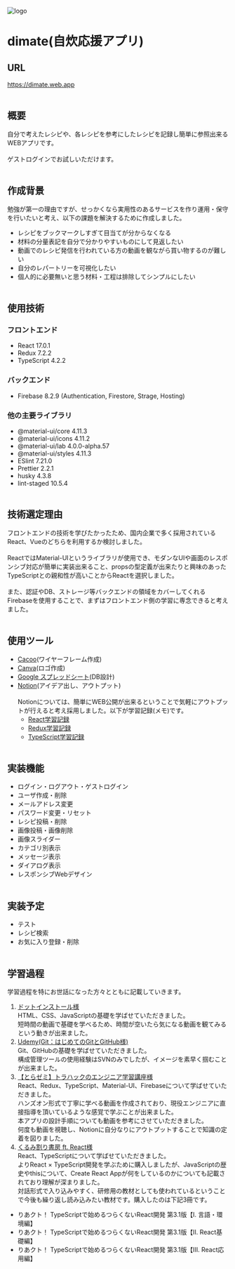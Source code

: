 ![logo](https://user-images.githubusercontent.com/67832629/112724630-a1897900-8f57-11eb-97c4-9dbc63d76e4e.png)
# dimate(自炊応援アプリ)
## URL
https://dimate.web.app
<br><br>
## 概要
自分で考えたレシピや、各レシピを参考にしたレシピを記録し簡単に参照出来るWEBアプリです。
<br><br>
ゲストログインでお試しいただけます。
<br><br>
## 作成背景
勉強が第一の理由ですが、せっかくなら実用性のあるサービスを作り運用・保守を行いたいと考え、以下の課題を解決するために作成しました。
- レシピをブックマークしすぎて目当てが分からなくなる
- 材料の分量表記を自分で分かりやすいものにして見返したい
- 動画でのレシピ発信を行われている方の動画を観ながら買い物するのが難しい
- 自分のレパートリーを可視化したい
- 個人的に必要無いと思う材料・工程は排除してシンプルにしたい
<br><br>
## 使用技術
### フロントエンド
- React 17.0.1
- Redux 7.2.2
- TypeScript 4.2.2
### バックエンド
- Firebase 8.2.9 (Authentication, Firestore, Strage, Hosting)
### 他の主要ライブラリ
- @material-ui/core 4.11.3
- @material-ui/icons 4.11.2
- @material-ui/lab 4.0.0-alpha.57
- @material-ui/styles 4.11.3
- ESlint 7.21.0
- Prettier 2.2.1
- husky 4.3.8
- lint-staged 10.5.4
<br><br>
## 技術選定理由
フロントエンドの技術を学びたかったため、国内企業で多く採用されているReact、Vueのどちらを利用するか検討しました。
<br><br>
ReactではMaterial-UIというライブラリが使用でき、モダンなUIや画面のレスポンシブ対応が簡単に実装出来ること、propsの型定義が出来たりと興味のあったTypeScriptとの親和性が高いことからReactを選択しました。
<br><br>
また、認証やDB、ストレージ等バックエンドの領域をカバーしてくれるFirebaseを使用することで、まずはフロントエンド側の学習に専念できると考えました。
<br><br>
## 使用ツール
- [Cacoo](https://cacoo.com/)(ワイヤーフレーム作成)
- [Canva](https://www.canva.com/)(ロゴ作成)
- [Google スプレッドシート](https://www.google.com/intl/ja_jp/sheets/about/)(DB設計)
- [Notion](https://www.notion.so/)(アイデア出し、アウトプット)
<br><br>
Notionについては、簡単にWEB公開が出来るということで気軽にアウトプットが行えると考え採用しました。以下が学習記録(メモ)です。
  - [React学習記録](https://www.notion.so/enoheim/React-26037a375dda46c58514eda65c281817)
  - [Redux学習記録](https://www.notion.so/enoheim/Redux-84c065435cda4a53b748bd3175d71fb0)
  - [TypeScript学習記録](https://www.notion.so/enoheim/TypeScript-8de692a86ad640a2b5606021fc3d556c)
<br><br>
## 実装機能
- ログイン・ログアウト・ゲストログイン
- ユーザ作成・削除
- メールアドレス変更
- パスワード変更・リセット
- レシピ投稿・削除
- 画像投稿・画像削除
- 画像スライダー
- カテゴリ別表示
- メッセージ表示
- ダイアログ表示
- レスポンシブWebデザイン
<br><br>
## 実装予定
- テスト
- レシピ検索
- お気に入り登録・削除
<br><br>
## 学習過程
学習過程を特にお世話になった方々とともに記載していきます。
1. [ドットインストール様](https://dotinstall.com/)  
HTML、CSS、JavaScriptの基礎を学ばせていただきました。  
短時間の動画で基礎を学べるため、時間が空いたら気になる動画を観てみるという動きが出来ました。  
1. [Udemy(Git：はじめてのGitとGitHub様)](https://www.udemy.com/course/intro_git/)  
Git、GitHubの基礎を学ばせていただきました。  
構成管理ツールの使用経験はSVNのみでしたが、イメージを素早く掴むことが出来ました。  
1. [【とらゼミ】トラハックのエンジニア学習講座様](https://www.youtube.com/channel/UC-bOAxx-YOsviSmqh8COR0w)  
React、Redux、TypeScript、Material-UI、Firebaseについて学ばせていただきました。  
ハンズオン形式で丁寧に学べる動画を作成されており、現役エンジニアに直接指導を頂いているような感覚で学ぶことが出来ました。  
本アプリの設計手順についても動画を参考にさせていただきました。  
何度も動画を視聴し、Notionに自分なりにアウトプットすることで知識の定着を図りました。  
1. [くるみ割り書房 ft. React様](https://oukayuka.booth.pm/)  
React、TypeScriptについて学ばせていただきました。  
よりReact × TypeScript開発を学ぶために購入しましたが、JavaScriptの歴史やthisについて、Create React Appが何をしているのかについても記載されており理解が深まりました。  
対話形式で入り込みやすく、研修用の教材としても使われているということで今後も繰り返し読み込みたい教材です。購入したのは下記3冊です。
  - りあクト！ TypeScriptで始めるつらくないReact開発 第3.1版【Ⅰ. 言語・環境編】
  - りあクト！ TypeScriptで始めるつらくないReact開発 第3.1版【Ⅱ. React基礎編】
  - りあクト！ TypeScriptで始めるつらくないReact開発 第3.1版【Ⅲ. React応用編】
